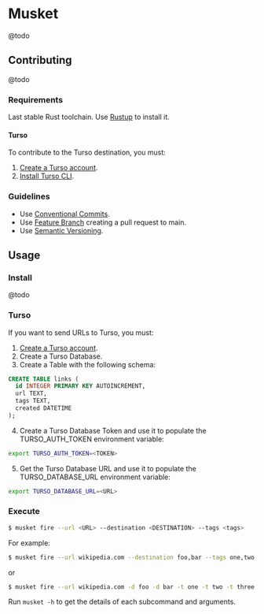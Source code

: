 # Musket

@todo

## Contributing

@todo

### Requirements

Last stable Rust toolchain. Use [Rustup](https://rustup.rs/) to install it.

#### Turso

To contribute to the Turso destination, you must:

1. [Create a Turso account](https://app.turso.tech).
2. [Install Turso CLI](https://docs.turso.tech/quickstart).

### Guidelines

* Use [Conventional Commits](https://www.conventionalcommits.org/).
* Use [Feature Branch](https://www.atlassian.com/git/tutorials/comparing-workflows/feature-branch-workflow) creating a pull request to main.
* Use [Semantic Versioning](https://semver.org/).

## Usage

### Install

@todo

### Turso

If you want to send URLs to Turso, you must:

1. [Create a Turso account](https://app.turso.tech).
2. Create a Turso Database.
3. Create a Table with the following schema:
```sql
CREATE TABLE links (
  id INTEGER PRIMARY KEY AUTOINCREMENT,
  url TEXT,
  tags TEXT,
  created DATETIME
);
```
4. Create a Turso Database Token and use it to populate the TURSO_AUTH_TOKEN environment variable:
```bash
export TURSO_AUTH_TOKEN=<TOKEN>
```
5. Get the Turso Database URL and use it to populate the TURSO_DATABASE_URL environment variable:
```bash
export TURSO_DATABASE_URL=<URL>
```

### Execute

```bash
$ musket fire --url <URL> --destination <DESTINATION> --tags <tags>
```

For example:

```bash
$ musket fire --url wikipedia.com --destination foo,bar --tags one,two,three
```

or

```bash
$ musket fire --url wikipedia.com -d foo -d bar -t one -t two -t three
```

Run `musket -h` to get the details of each subcommand and arguments.
